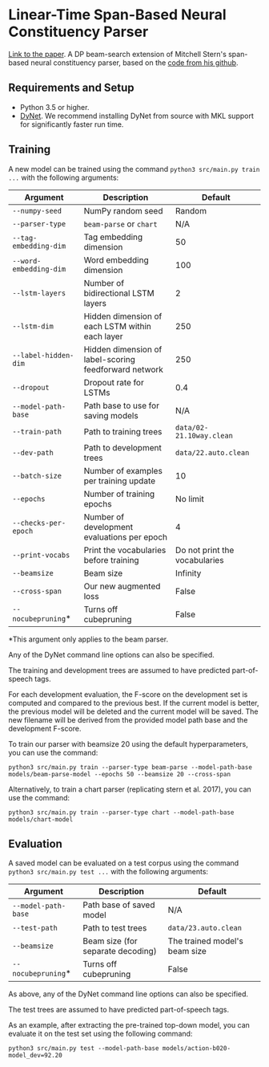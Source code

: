 # Linear-Time Span-Based Neural Constituency Parser

[Link to the paper](https://aclanthology.org/P18-2076/).
A DP beam-search extension of Mitchell Stern's span-based neural constituency parser, based on the [code from his github](https://github.com/mitchellstern/minimal-span-parser).

## Requirements and Setup

* Python 3.5 or higher.
* [DyNet](https://github.com/clab/dynet). We recommend installing DyNet from source with MKL support for significantly faster run time.

## Training

A new model can be trained using the command `python3 src/main.py train ...` with the following arguments:

Argument | Description | Default
--- | --- | ---
`--numpy-seed` | NumPy random seed | Random
`--parser-type` | `beam-parse` or `chart` | N/A
`--tag-embedding-dim` | Tag embedding dimension | 50
`--word-embedding-dim` | Word embedding dimension | 100
`--lstm-layers` | Number of bidirectional LSTM layers | 2
`--lstm-dim` | Hidden dimension of each LSTM within each layer | 250
`--label-hidden-dim` | Hidden dimension of label-scoring feedforward network | 250
`--dropout` | Dropout rate for LSTMs | 0.4
`--model-path-base` | Path base to use for saving models | N/A
`--train-path` | Path to training trees | `data/02-21.10way.clean`
`--dev-path` | Path to development trees | `data/22.auto.clean`
`--batch-size` | Number of examples per training update | 10
`--epochs` | Number of training epochs | No limit
`--checks-per-epoch` | Number of development evaluations per epoch | 4
`--print-vocabs` | Print the vocabularies before training | Do not print the vocabularies
`--beamsize` | Beam size | Infinity
`--cross-span` | Our new augmented loss | False
`--nocubepruning`* | Turns off cubepruning | False

\*This argument only applies to the beam parser.

Any of the DyNet command line options can also be specified.

The training and development trees are assumed to have predicted part-of-speech tags.

For each development evaluation, the F-score on the development set is computed and compared to the previous best. If the current model is better, the previous model will be deleted and the current model will be saved. The new filename will be derived from the provided model path base and the development F-score.

To train our parser with beamsize 20 using the default hyperparameters, you can use the command:

```
python3 src/main.py train --parser-type beam-parse --model-path-base models/beam-parse-model --epochs 50 --beamsize 20 --cross-span
```

Alternatively, to train a chart parser (replicating stern et al. 2017), you can use the command:

```
python3 src/main.py train --parser-type chart --model-path-base models/chart-model
```

## Evaluation

A saved model can be evaluated on a test corpus using the command `python3 src/main.py test ...` with the following arguments:

Argument | Description | Default
--- | --- | ---
`--model-path-base` | Path base of saved model | N/A
`--test-path` | Path to test trees | `data/23.auto.clean`
`--beamsize` | Beam size (for separate decoding) | The trained model's beam size
`--nocubepruning`* | Turns off cubepruning | False

As above, any of the DyNet command line options can also be specified.

The test trees are assumed to have predicted part-of-speech tags.

As an example, after extracting the pre-trained top-down model, you can evaluate it on the test set using the following command:

```
python3 src/main.py test --model-path-base models/action-b020-model_dev=92.20
```

